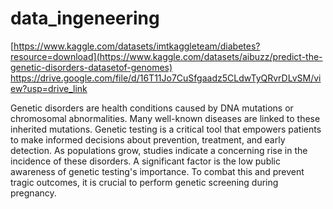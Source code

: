 # data_ingeneering
[https://www.kaggle.com/datasets/imtkaggleteam/diabetes?resource=download](https://www.kaggle.com/datasets/aibuzz/predict-the-genetic-disorders-datasetof-genomes)
https://drive.google.com/file/d/16T11Jo7CuSfgaadz5CLdwTyQRvrDLvSM/view?usp=drive_link

Genetic disorders are health conditions caused by DNA mutations or chromosomal abnormalities. Many well-known diseases are linked to these inherited mutations. Genetic testing is a critical tool that empowers patients to make informed decisions about prevention, treatment, and early detection.
As populations grow, studies indicate a concerning rise in the incidence of these disorders. A significant factor is the low public awareness of genetic testing's importance. To combat this and prevent tragic outcomes, it is crucial to perform genetic screening during pregnancy.
